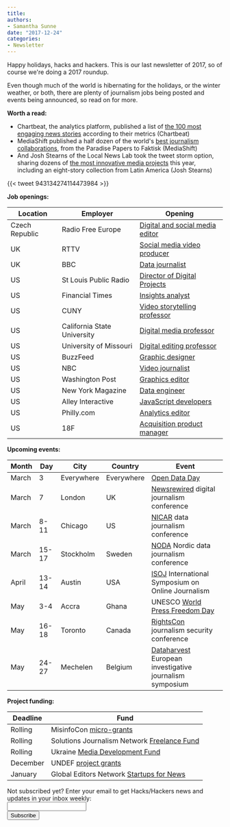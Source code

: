 ```yaml
---
title:
authors:
- Samantha Sunne
date: "2017-12-24"
categories:
- Newsletter
---
```


Happy holidays, hacks and hackers. This is our last newsletter of 2017, so of course we're doing a 2017 roundup.

Even though much of the world is hibernating for the holidays, or the winter weather, or both, there are plenty of journalism jobs being posted and events being announced, so read on for more.

**Worth a read:**

* Chartbeat, the analytics platform, published a list of [the 100 most engaging news stories](http://2017.chartbeat.com/intro) according to their metrics (Chartbeat)
* MediaShift published a half dozen of the world's [best journalism collaborations](http://mediashift.org/2017/12/collaborative-journalism-comes-into-its-own/), from the Paradise Papers to Faktisk (MediaShift)
* And Josh Stearns of the Local News Lab took the tweet storm option, sharing dozens of [the most innovative media projects](https://twitter.com/jcstearns/status/941845979661258755) this year, including an eight-story collection from Latin America (Josh Stearns)

{{< tweet 943134274114473984 >}}

**Job openings:**

| Location | Employer | Opening |
| -------- | -------- | ------- |
Czech Republic | Radio Free Europe | [Digital and social media editor](https://snd.org/jobs/view/digital-social-media-editor-3/')
UK | RTTV | [Social media video producer](https://www.journalism.co.uk/media-jobs/social-media-video-producer/s75/a715049/)
UK | BBC | [Data journalist](http://careerssearch.bbc.co.uk/jobs/job/Broadcast-Journalist-Data-BBC-Look-North-Yorkshire/25276)
US | St Louis Public Radio | [Director of Digital Projects](http://careers.journalists.org/jobs/10592628/editor-digital-special-projects)
US | Financial Times | [Insights analyst](https://www.mediabistro.com/jobs/description/365830/insights-analyst/)
US | CUNY | [Video storytelling professor](http://careers.journalists.org/jobs/10592385/associate-professor-video-storytelling)
US | California State University | [Digital media professor](http://careers.journalists.org/jobs/10589333/assistant-or-associate-professor-in-digital-media-and-emerging-journalistic-practices)
US | University of Missouri | [Digital editing professor](http://careers.journalists.org/jobs/10581286/knight-chair-in-digital-editing-and-producing-professional-practice-professor)
US | BuzzFeed | [Graphic designer](https://snd.org/jobs/view/jr-graphic-designer/)
US | NBC | [Video journalist](http://www.careers.poynter.org/job/32671316/journalist-job-in-mcallen-tx)
US | Washington Post | [Graphics editor](http://washpostpr.tumblr.com/post/168786376352/job-posting-senior-graphics-editor)
US | New York Magazine | [Data engineer](https://jobs.lever.co/nymedia/ddf17b8e-05d6-4b52-aaf7-f0856ccefc02)
US | Alley Interactive | [JavaScript developers](http://jobs.alleyinteractive.com/apply/pL7TkBFOGZ/JavaScript-Application-Developer?source=newsnerdery)
US | Philly.com | [Analytics editor](https://technical.ly/job/digital-analyst/)
US | 18F | [Acquisition product manager](https://18f.gsa.gov/join/)

**Upcoming events:**

| Month | Day | City | Country | Event |
| ----- | --- | ---- | ------- | ----- |
March | 3 | Everywhere | Everywhere | [Open Data Day](http://opendataday.org/)
March | 7 | London | UK | [Newsrewired](https://www.newsrewired.com/) digital journalism conference
March | 8-11 | Chicago | US | [NICAR](https://ire.org/conferences/nicar18/) data journalism conference
March | 15-17 | Stockholm | Sweden | [NODA](http://noda2018.se/) Nordic data journalism conference
April | 13-14 | Austin | USA | [ISOJ](https://www.isoj.org/) International Symposium on Online Journalism
May | 3-4 | Accra | Ghana | UNESCO [World Press Freedom Day](https://en.unesco.org/news/ghana-host-2018-edition-world-press-freedom-day)
May | 16-18 | Toronto | Canada | [RightsCon](https://www.rightscon.org/) journalism security conference
May | 24-27 | Mechelen | Belgium | [Dataharvest](http://www.journalismfund.eu/european-investigative-journalism-dataharvest-conference) European investigative journalism symposium

**Project funding:**

| Deadline | Fund |
| -------- | ---- |
Rolling | MisinfoCon [micro-grants](https://docs.google.com/forms/d/e/1FAIpQLScyX13mJU0DLUaoAFijjClCOUbzKrdqfFR2gMwv0eXVKJYXyQ/viewform?c=0&w=1)
Rolling | Solutions Journalism Network [Freelance Fund](http://solutionsjournalism.org/now-offering-travel-funds-freelancers/)
Rolling | Ukraine [Media Development Fund](http://ijnet.org/en/opportunities/media-development-grants-available-ukraine)
December | UNDEF [project grants](https://www.un.org/democracyfund/application-materials)
January | Global Editors Network [Startups for News](https://www.journalism.co.uk/news/startups-with-innovative-solutions-for-newsrooms-can-now-apply-to-global-programme/s2/a712830/)

<div id="mc_embed_signup"><form id="mc-embedded-subscribe-form" class="validate" action="//hackshackers.us1.list-manage.com/subscribe/post?u=c56f2e53d5ed6ef87f8aaa75c&amp;id=fb2bc6f10b" method="post" name="mc-embedded-subscribe-form" novalidate="" target="_blank">

<div id="mc_embed_signup_scroll">

<div class="mc-field-group"><label for="mce-EMAIL">Not subscribed yet? Enter your email to get Hacks/Hackers news and updates in your inbox weekly:  </label></div>

<div class="mc-field-group"><input id="mce-EMAIL" class="required email" name="EMAIL" type="email" value="" /></div>

<!-- real people should not fill this in and expect good things - do not remove this or risk form bot signups-->

<div style="position: absolute; left: -5000px;"><input tabindex="-1" name="b_c56f2e53d5ed6ef87f8aaa75c_fb2bc6f10b" type="text" value="" /></div>

<div class="clear"><input id="mc-embedded-subscribe" class="button" name="subscribe" type="submit" value="Subscribe" /></div>

</div>

</form></div>

<!--End mc_embed_signup-->

<meta name="twitter:card" content="summary">

<meta name="twitter:image:src" content="https://hackshackers.com/content-images/about/hackshackers_logomark.png">

